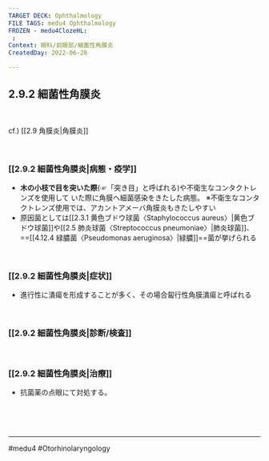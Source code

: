 ```yaml
---
TARGET DECK: Ophthalmology
FILE TAGS: medu4 Ophthalmology
FROZEN - medu4ClozeHL:
 : 
Context: 眼科/前眼部/細菌性角膜炎
CreatedDay: 2022-06-28

---
```


## 2.9.2 細菌性角膜炎

<br>

cf.) [[2.9 角膜炎|角膜炎]]


<br>

### [[2.9.2 細菌性角膜炎|病態・疫学]]
* **木の小枝で目を突いた際**(☞「突き目」と呼ばれる)や不衛生なコンタクトレンズを使用して いた際に角膜へ細菌感染をきたした病態。
 ※不衛生なコンタクトレンズ使用では、アカントアメーバ角膜炎もきたしやすい
* 原因菌としては[[2.3.1 黄色ブドウ球菌〈Staphylococcus aureus〉|黄色ブドウ球菌]]や[[2.5 肺炎球菌〈Streptococcus pneumoniae〉|肺炎球菌]]、==[[4.12.4 緑膿菌〈Pseudomonas aeruginosa〉|緑膿]]==菌が挙げられる
<!--ID: 1656411226709-->


<br>

### [[2.9.2 細菌性角膜炎|症状]]
* 進行性に潰瘍を形成することが多く、その場合匐行性角膜潰瘍と呼ばれる

<br>

### [[2.9.2 細菌性角膜炎|診断/検査]]


<br>

### [[2.9.2 細菌性角膜炎|治療]]
* 抗菌薬の点眼にて対処する。

<br><br><br>

---
#medu4 #Otorhinolaryngology 
